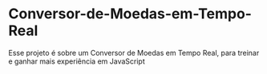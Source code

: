 # Conversor-de-Moedas-em-Tempo-Real
Esse projeto é sobre um Conversor de Moedas em Tempo Real, para treinar e ganhar mais experiência em JavaScript
